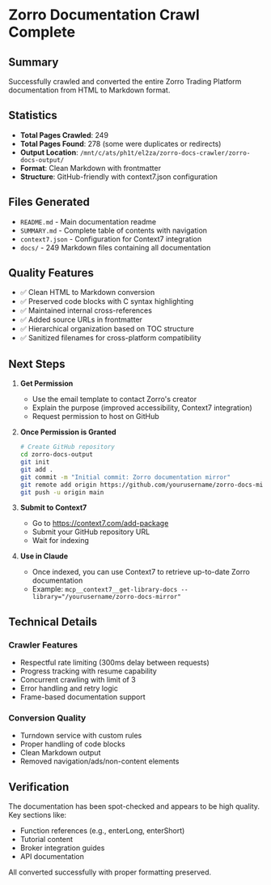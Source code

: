 # Zorro Documentation Crawl Complete

## Summary

Successfully crawled and converted the entire Zorro Trading Platform documentation from HTML to Markdown format.

## Statistics
- **Total Pages Crawled**: 249
- **Total Pages Found**: 278 (some were duplicates or redirects)
- **Output Location**: `/mnt/c/ats/ph1t/el2za/zorro-docs-crawler/zorro-docs-output/`
- **Format**: Clean Markdown with frontmatter
- **Structure**: GitHub-friendly with context7.json configuration

## Files Generated
- `README.md` - Main documentation readme
- `SUMMARY.md` - Complete table of contents with navigation
- `context7.json` - Configuration for Context7 integration
- `docs/` - 249 Markdown files containing all documentation

## Quality Features
- ✅ Clean HTML to Markdown conversion
- ✅ Preserved code blocks with C syntax highlighting
- ✅ Maintained internal cross-references
- ✅ Added source URLs in frontmatter
- ✅ Hierarchical organization based on TOC structure
- ✅ Sanitized filenames for cross-platform compatibility

## Next Steps

1. **Get Permission**
   - Use the email template to contact Zorro's creator
   - Explain the purpose (improved accessibility, Context7 integration)
   - Request permission to host on GitHub

2. **Once Permission is Granted**
   ```bash
   # Create GitHub repository
   cd zorro-docs-output
   git init
   git add .
   git commit -m "Initial commit: Zorro documentation mirror"
   git remote add origin https://github.com/yourusername/zorro-docs-mirror.git
   git push -u origin main
   ```

3. **Submit to Context7**
   - Go to https://context7.com/add-package
   - Submit your GitHub repository URL
   - Wait for indexing

4. **Use in Claude**
   - Once indexed, you can use Context7 to retrieve up-to-date Zorro documentation
   - Example: `mcp__context7__get-library-docs --library="/yourusername/zorro-docs-mirror"`

## Technical Details

### Crawler Features
- Respectful rate limiting (300ms delay between requests)
- Progress tracking with resume capability
- Concurrent crawling with limit of 3
- Error handling and retry logic
- Frame-based documentation support

### Conversion Quality
- Turndown service with custom rules
- Proper handling of code blocks
- Clean Markdown output
- Removed navigation/ads/non-content elements

## Verification

The documentation has been spot-checked and appears to be high quality. Key sections like:
- Function references (e.g., enterLong, enterShort)
- Tutorial content
- Broker integration guides
- API documentation

All converted successfully with proper formatting preserved.